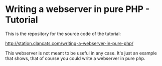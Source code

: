 # Writing a webserver in pure PHP - Tutorial

This is the repository for the source code of the tutorial:

http://station.clancats.com/writing-a-webserver-in-pure-php/

This webserver is not meant to be useful in any case. It's just an example that shows, that of course you could write a webserver in pure php. 